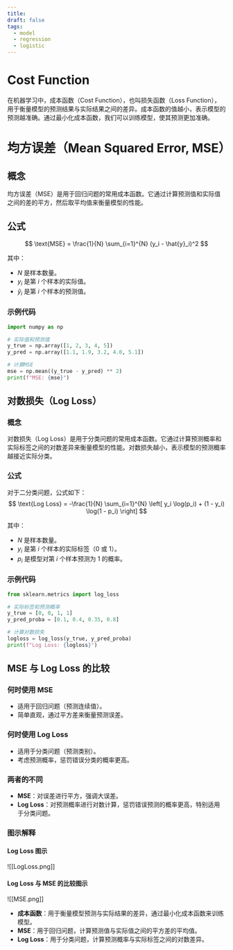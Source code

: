 ```yaml
---
title: 
draft: false
tags:
  - model
  - regression
  - logistic
---
```

# Cost Function

在机器学习中，成本函数（Cost Function），也叫损失函数（Loss Function），用于衡量模型的预测结果与实际结果之间的差异。成本函数的值越小，表示模型的预测越准确。通过最小化成本函数，我们可以训练模型，使其预测更加准确。

# 均方误差（Mean Squared Error, MSE）

## 概念
均方误差（MSE）是用于回归问题的常用成本函数。它通过计算预测值和实际值之间的差的平方，然后取平均值来衡量模型的性能。

## 公式
$$
\text{MSE} = \frac{1}{N} \sum_{i=1}^{N} (y_i - \hat{y}_i)^2 
$$

其中：
- $N$ 是样本数量。
- $y_i$ 是第 $i$ 个样本的实际值。
- $\hat{y}_i$ 是第 $i$ 个样本的预测值。

### 示例代码
```python
import numpy as np

# 实际值和预测值
y_true = np.array([1, 2, 3, 4, 5])
y_pred = np.array([1.1, 1.9, 3.2, 4.0, 5.1])

# 计算MSE
mse = np.mean((y_true - y_pred) ** 2)
print(f"MSE: {mse}")
```

## 对数损失（Log Loss）

### 概念
对数损失（Log Loss）是用于分类问题的常用成本函数。它通过计算预测概率和实际标签之间的对数差异来衡量模型的性能。对数损失越小，表示模型的预测概率越接近实际分类。

### 公式
对于二分类问题，公式如下：
$$
\text{Log Loss} = -\frac{1}{N} \sum_{i=1}^{N} \left[ y_i \log(p_i) + (1 - y_i) \log(1 - p_i) \right]
$$

其中：
- $N$ 是样本数量。
- $y_i$ 是第 $i$ 个样本的实际标签（0 或 1）。
- $p_i$ 是模型对第 $i$ 个样本预测为 1 的概率。

### 示例代码
```python
from sklearn.metrics import log_loss

# 实际标签和预测概率
y_true = [0, 0, 1, 1]
y_pred_proba = [0.1, 0.4, 0.35, 0.8]

# 计算对数损失
logloss = log_loss(y_true, y_pred_proba)
print(f"Log Loss: {logloss}")
```

## MSE 与 Log Loss 的比较

### 何时使用 MSE
- 适用于回归问题（预测连续值）。
- 简单直观，通过平方差来衡量预测误差。

### 何时使用 Log Loss
- 适用于分类问题（预测类别）。
- 考虑预测概率，惩罚错误分类的概率更高。

### 两者的不同
- **MSE**：对误差进行平方，强调大误差。
- **Log Loss**：对预测概率进行对数计算，惩罚错误预测的概率更高，特别适用于分类问题。

### 图示解释

#### Log Loss 图示
![[LogLoss.png]]
#### Log Loss 与 MSE 的比较图示
![[MSE.png]]


- **成本函数**：用于衡量模型预测与实际结果的差异，通过最小化成本函数来训练模型。
- **MSE**：用于回归问题，计算预测值与实际值之间的平方差的平均值。
- **Log Loss**：用于分类问题，计算预测概率与实际标签之间的对数差异。
